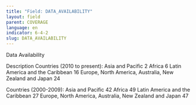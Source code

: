 ```yaml
---
title: "Field: DATA_AVAILABILITY"
layout: field
parent: COVERAGE
language: en
indicator: 6-4-2
slug: DATA_AVAILABILITY
---
```

Data Availability

Description
Countries (2010 to present):
Asia and Pacific 2
Africa 6
Latin America and the Caribbean 16
Europe, North America, Australia, New Zealand and Japan 24

Countries (2000-2009):
Asia and Pacific 42
Africa 49
Latin America and the Caribbean 27
Europe, North America, Australia, New Zealand and Japan 47
